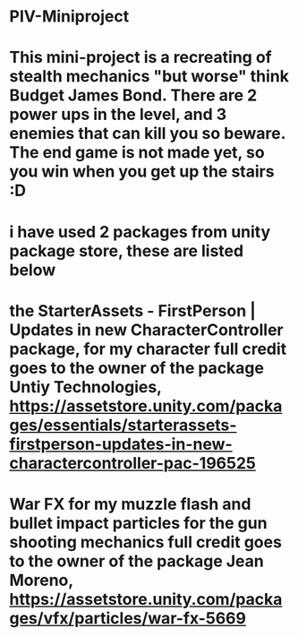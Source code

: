 # PIV-Miniproject
# This mini-project is a recreating of stealth mechanics "but worse" think Budget James Bond. There are 2 power ups in the level, and 3 enemies that can kill you so beware. The end game is not made yet, so you win when you get up the stairs :D
# i have used 2 packages from unity package store, these are listed below
# the StarterAssets - FirstPerson | Updates in new CharacterController package, for my character full credit goes to the owner of the package Untiy Technologies, https://assetstore.unity.com/packages/essentials/starterassets-firstperson-updates-in-new-charactercontroller-pac-196525
# War FX for my muzzle flash and bullet impact particles for the gun shooting mechanics full credit goes to the owner of the package Jean Moreno, https://assetstore.unity.com/packages/vfx/particles/war-fx-5669

